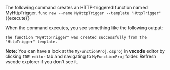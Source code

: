 The following command creates an HTTP-triggered function named MyHttpTrigger.
`func new --name MyHttpTrigger --template "HttpTrigger"`{{execute}}

When the command executes, you see something like the following output:

```
The function "MyHttpTrigger" was created successfully from the "HttpTrigger" template.
```

**Note:** You can have a look at the `MyFunctionProj.csproj` in **vscode** editor by clicking `IDE editor` tab and navigating to `MyFunctionProj` folder. Refresh vscode explorer if you don't see it.